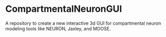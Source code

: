 # CompartmentalNeuronGUI
A repository to create a new interactive 3d GUI for compartmental neuron modeling tools like NEURON, Jaxley, and MOOSE.
